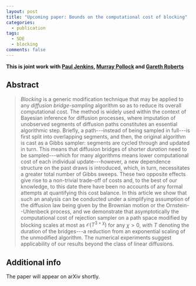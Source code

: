 ```yaml
---
layout: post
title: "Upcoming paper: Bounds on the computational cost of blocking"
categories:
  - publication
tags:
  - SDE
  - blocking
comments: false
---
```

**This is joint work with [Paul Jenkins](https://warwick.ac.uk/fac/sci/statistics/staff/academic-research/jenkins/), [Murray Pollock](https://www.turing.ac.uk/people/researchers/murray-pollock) and [Gareth Roberts](https://warwick.ac.uk/fac/sci/statistics/staff/academic-research/roberts/)**

Abstract
---
> *Blocking* is a generic modification technique that may be applied to any *diffusion bridge-sampling* algorithm so as to reduce its overall computational cost. The method is widely used within the context of Bayesian inference for diffusion processes, where imputation of unobserved segments of diffusion paths constitutes an essential algorithmic step. Briefly, a path---instead of being sampled in full---is first split into overlapping segments, and then, the original algorithm is cast as a Gibbs sampler: segments are cycled through and updated in turn. This means that diffusion bridges of shorter *duration* need to be sampled---which for many algorithms means lower computational cost of each individual update---however, a new dependence structure on the past draws is introduced, which, in turn, necessitates a greater total number of Gibbs sweeps. These two opposite effects give rise to a non-trivial trade-off of costs and, to the best of our knowledge, to this date there have been no accounts of any formal attempts at quantifying this cost balance. In this article we show that such an analysis can be conducted under a simplifying assumption of the diffusion law being given by the Brownian motion or the Ornstein--Uhlenbeck process, and we demonstrate that asymptotically the computational cost of rejection sampler on a path space modified by blocking scales at most as $\mathcal{O}(T^{3+\chi})$ for any $\chi>0$, with $T$ denoting the duration of the bridges---a reduction from an exponential scaling of the unmodified algorithm. The numerical experiments suggest applicability of our results beyond the class of linear diffusions.


Additional info
----
The paper will appear on arXiv shortly.